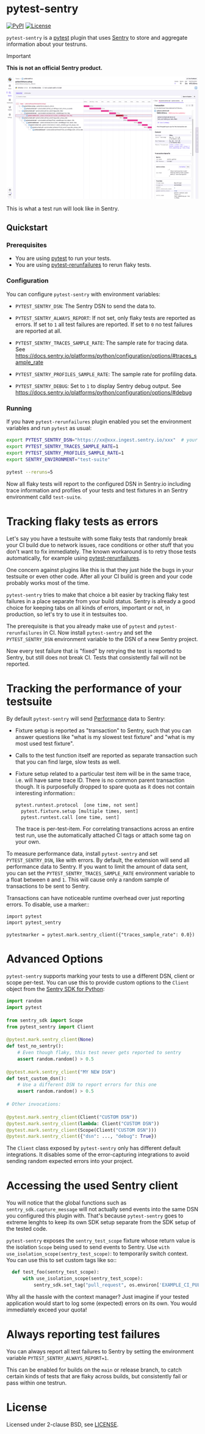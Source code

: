 # pytest-sentry

[![PyPI](https://img.shields.io/pypi/v/pytest-sentry)](https://pypi.org/project/pytest-sentry/)
[![License](https://img.shields.io/pypi/l/pytest-sentry)](https://pypi.org/project/pytest-sentry/)

`pytest-sentry` is a [pytest](https://pytest.org>) plugin that uses [Sentry](https://sentry.io/) to store and aggregate information about your testruns.

> [!IMPORTANT]
> **This is not an official Sentry product.**

![Screenshot of tracing data of a pytest test suite](assets/pytest-sentry-screenshot.png)

This is what a test run will look like in Sentry.

## Quickstart
### Prerequisites

* You are using [pytest](https://pytest.org) to run your tests.
* You are using [pytest-rerunfailures](https://github.com/pytest-dev/pytest-rerunfailures) to rerun flaky tests.

### Configuration

You can configure `pytest-sentry` with environment variables:

* `PYTEST_SENTRY_DSN`: The Sentry DSN to send the data to.

* `PYTEST_SENTRY_ALWAYS_REPORT`: If not set, only flaky tests are reported as errors. If set to `1` all test failures are reported. If set to `0` no test failures are reported at all.

* `PYTEST_SENTRY_TRACES_SAMPLE_RATE`: The sample rate for tracing data. See https://docs.sentry.io/platforms/python/configuration/options/#traces_sample_rate

* `PYTEST_SENTRY_PROFILES_SAMPLE_RATE`: The sample rate for profiling data.

* `PYTEST_SENTRY_DEBUG`: Set to `1` to display Sentry debug output. See https://docs.sentry.io/platforms/python/configuration/options/#debug

### Running

If you have `pytest-rerunfailures` plugin enabled you set the environment variables and run `pytest` as usual:
```bash
export PYTEST_SENTRY_DSN="https://xx@xxx.ingest.sentry.io/xxx"  # your DSN
export PYTEST_SENTRY_TRACES_SAMPLE_RATE=1
export PYTEST_SENTRY_PROFILES_SAMPLE_RATE=1
export SENTRY_ENVIRONMENT="test-suite"

pytest --reruns=5
```

Now all flaky tests will report to the configured DSN in Sentry.io including trace information and profiles of your tests and test fixtures in an Sentry environment calld `test-suite`.

# Tracking flaky tests as errors

Let's say you have a testsuite with some flaky tests that randomly break your
CI build due to network issues, race conditions or other stuff that you don't
want to fix immediately. The known workaround is to retry those tests
automatically, for example using [pytest-rerunfailures](https://github.com/pytest-dev/pytest-rerunfailures).

One concern against plugins like this is that they just hide the bugs in your
testsuite or even other code. After all your CI build is green and your code
probably works most of the time.

`pytest-sentry` tries to make that choice a bit easier by tracking flaky test
failures in a place separate from your build status. Sentry is already a
good choice for keeping tabs on all kinds of errors, important or not, in
production, so let's try to use it in testsuites too.

The prerequisite is that you already make use of `pytest` and
`pytest-rerunfailures` in CI. Now install `pytest-sentry` and set the
`PYTEST_SENTRY_DSN` environment variable to the DSN of a new Sentry project.

Now every test failure that is "fixed" by retrying the test is reported to
Sentry, but still does not break CI. Tests that consistently fail will not be
reported.

# Tracking the performance of your testsuite

By default `pytest-sentry` will send [Performance](https://sentry.io/for/performance/) data to Sentry:

* Fixture setup is reported as "transaction" to Sentry, such that you can
  answer questions like "what is my slowest test fixture" and "what is my most
  used test fixture".

* Calls to the test function itself are reported as separate transaction such
  that you can find large, slow tests as well.

* Fixture setup related to a particular test item will be in the same trace,
  i.e. will have same trace ID. There is no common parent transaction though.
  It is purposefully dropped to spare quota as it does not contain interesting
  information::

      pytest.runtest.protocol  [one time, not sent]
        pytest.fixture.setup [multiple times, sent]
        pytest.runtest.call [one time, sent]

  The trace is per-test-item. For correlating transactions across an entire
  test run, use the automatically attached CI tags or attach some tag on your
  own.

To measure performance data, install `pytest-sentry` and set
`PYTEST_SENTRY_DSN`, like with errors. By default, the extension will send all
performance data to Sentry. If you want to limit the amount of data sent, you
can set the `PYTEST_SENTRY_TRACES_SAMPLE_RATE` environment variable to a float
between `0` and `1`. This will cause only a random sample of transactions to
be sent to Sentry.

Transactions can have noticeable runtime overhead over just reporting errors.
To disable, use a marker::

    import pytest
    import pytest_sentry

    pytestmarker = pytest.mark.sentry_client({"traces_sample_rate": 0.0})

# Advanced Options

`pytest-sentry` supports marking your tests to use a different DSN, client or
scope per-test. You can use this to provide custom options to the `Client`
object from the [Sentry SDK for Python](https://github.com/getsentry/sentry-python):

```python
import random
import pytest

from sentry_sdk import Scope
from pytest_sentry import Client

@pytest.mark.sentry_client(None)
def test_no_sentry():
    # Even though flaky, this test never gets reported to sentry
    assert random.random() > 0.5

@pytest.mark.sentry_client("MY NEW DSN")
def test_custom_dsn():
    # Use a different DSN to report errors for this one
    assert random.random() > 0.5

# Other invocations:

@pytest.mark.sentry_client(Client("CUSTOM DSN"))
@pytest.mark.sentry_client(lambda: Client("CUSTOM DSN"))
@pytest.mark.sentry_client(Scope(Client("CUSTOM DSN")))
@pytest.mark.sentry_client({"dsn": ..., "debug": True})
```

The `Client` class exposed by `pytest-sentry` only has different default
integrations. It disables some of the error-capturing integrations to avoid
sending random expected errors into your project.

# Accessing the used Sentry client

You will notice that the global functions such as
`sentry_sdk.capture_message` will not actually send events into the same DSN
you configured this plugin with. That's because `pytest-sentry` goes to
extreme lenghts to keep its own SDK setup separate from the SDK setup of the
tested code.

`pytest-sentry` exposes the `sentry_test_scope` fixture whose return value is
the isolation `Scope` being used to send events to Sentry. Use `with use_isolation_scope(sentry_test_scope)`: 
to temporarily switch context. You can use this to set custom tags like so::

```python
  def test_foo(sentry_test_scope):
      with use_isolation_scope(sentry_test_scope):
          sentry_sdk.set_tag("pull_request", os.environ['EXAMPLE_CI_PULL_REQUEST'])
```

Why all the hassle with the context manager? Just imagine if your tested
application would start to log some (expected) errors on its own. You would
immediately exceed your quota!

# Always reporting test failures

You can always report all test failures to Sentry by setting the environment
variable `PYTEST_SENTRY_ALWAYS_REPORT=1`.

This can be enabled for builds on the `main` or release branch, to catch
certain kinds of tests that are flaky across builds, but consistently fail or
pass within one testrun.

# License

Licensed under 2-clause BSD, see [LICENSE](LICENSE).
